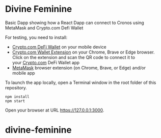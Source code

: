 # Divine Feminine

Basic Dapp showing how a React Dapp can connect to Cronos using MetaMask and Crypto.com Defi Wallet

For testing, you need to install:

- [Crypto.com DeFi Wallet](https://crypto.com/defi-wallet) on your mobile device
- [Crypto.com Wallet Extension](https://chrome.google.com/webstore/detail/cryptocom-wallet-extensio/hifafgmccdpekplomjjkcfgodnhcellj) on your Chrome, Brave or Edge browser. Click on the extension and scan the QR code to connect it to your [Crypto.com](http://crypto.com/) DeFi Wallet app
- [MetaMask](https://metamask.io/) browser extension (on Chrome, Brave, or Edge) and/or mobile app

To launch the app locally, open a Terminal window in the root folder of this repository.

```shell
npm install
npm start
```

Open your browser at URL https://127.0.0.1:3000.
# divine-feminine

